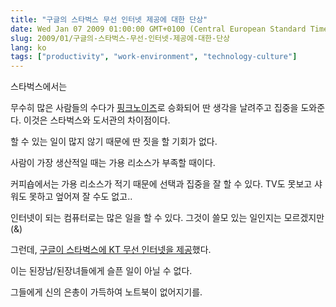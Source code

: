 ```yaml
---
title: "구글의 스타벅스 무선 인터넷 제공에 대한 단상"
date: Wed Jan 07 2009 01:00:00 GMT+0100 (Central European Standard Time)
slug: 2009/01/구글의-스타벅스-무선-인터넷-제공에-대한-단상
lang: ko
tags: ["productivity", "work-environment", "technology-culture"]
---
```


스타벅스에서는

무수히 많은 사람들의 수다가 [핑크노이즈](http://en.wikipedia.org/wiki/Pink_noise)로 승화되어 딴 생각을 날려주고 집중을 도와준다. 이것은 스타벅스와 도서관의 차이점이다.

할 수 있는 일이 많지 않기 때문에 딴 짓을 할 기회가 없다.

사람이 가장 생산적일 때는 가용 리소스가 부족할 때이다.

커피숍에서는 가용 리소스가 적기 때문에 선택과 집중을 잘 할 수 있다. TV도 못보고 샤워도 못하고 엎어져 잘 수도 없고..

인터넷이 되는 컴퓨터로는 많은 일을 할 수 있다. 그것이 쓸모 있는 일인지는 모르겠지만 (&)

 

그런데, [구글이 스타벅스에 KT 무선 인터넷을 제공](http://googlekoreablog.blogspot.com/2008/12/kt.html)했다.

이는 된장남/된장녀들에게 슬픈 일이 아닐 수 없다.

 

그들에게 신의 은총이 가득하여 노트북이 없어지기를.
